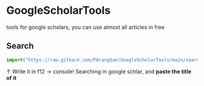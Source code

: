 # GoogleScholarTools
tools for google scholars, you can use almost all articles in free


Search
--
```js
import("https://raw.githack.com/PArangSae/GoogleScholarTools/main/search.js")
```
↑ Write it in f12 -> console!
Searching in google schlar, and **paste the title of it**
